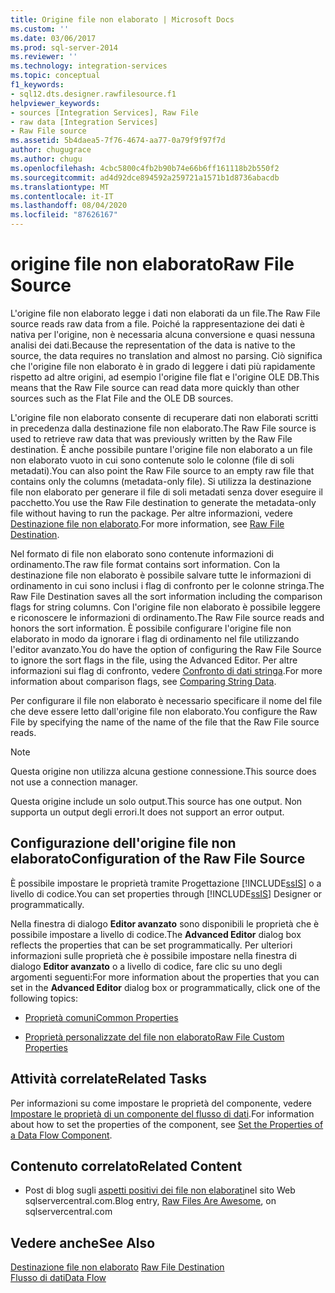 ```yaml
---
title: Origine file non elaborato | Microsoft Docs
ms.custom: ''
ms.date: 03/06/2017
ms.prod: sql-server-2014
ms.reviewer: ''
ms.technology: integration-services
ms.topic: conceptual
f1_keywords:
- sql12.dts.designer.rawfilesource.f1
helpviewer_keywords:
- sources [Integration Services], Raw File
- raw data [Integration Services]
- Raw File source
ms.assetid: 5b4daea5-7f76-4674-aa77-0a79f9f97f7d
author: chugugrace
ms.author: chugu
ms.openlocfilehash: 4cbc5800c4fb2b90b74e66b6ff161118b2b550f2
ms.sourcegitcommit: ad4d92dce894592a259721a1571b1d8736abacdb
ms.translationtype: MT
ms.contentlocale: it-IT
ms.lasthandoff: 08/04/2020
ms.locfileid: "87626167"
---
```

# <a name="raw-file-source"></a><span data-ttu-id="7bc86-102">origine file non elaborato</span><span class="sxs-lookup"><span data-stu-id="7bc86-102">Raw File Source</span></span>
  <span data-ttu-id="7bc86-103">L'origine file non elaborato legge i dati non elaborati da un file.</span><span class="sxs-lookup"><span data-stu-id="7bc86-103">The Raw File source reads raw data from a file.</span></span> <span data-ttu-id="7bc86-104">Poiché la rappresentazione dei dati è nativa per l'origine, non è necessaria alcuna conversione e quasi nessuna analisi dei dati.</span><span class="sxs-lookup"><span data-stu-id="7bc86-104">Because the representation of the data is native to the source, the data requires no translation and almost no parsing.</span></span> <span data-ttu-id="7bc86-105">Ciò significa che l'origine file non elaborato è in grado di leggere i dati più rapidamente rispetto ad altre origini, ad esempio l'origine file flat e l'origine OLE DB.</span><span class="sxs-lookup"><span data-stu-id="7bc86-105">This means that the Raw File source can read data more quickly than other sources such as the Flat File and the OLE DB sources.</span></span>  
  
 <span data-ttu-id="7bc86-106">L'origine file non elaborato consente di recuperare dati non elaborati scritti in precedenza dalla destinazione file non elaborato.</span><span class="sxs-lookup"><span data-stu-id="7bc86-106">The Raw File source is used to retrieve raw data that was previously written by the Raw File destination.</span></span> <span data-ttu-id="7bc86-107">È anche possibile puntare l'origine file non elaborato a un file non elaborato vuoto in cui sono contenute solo le colonne (file di soli metadati).</span><span class="sxs-lookup"><span data-stu-id="7bc86-107">You can also point the Raw File source to an empty raw file that contains only the columns (metadata-only file).</span></span> <span data-ttu-id="7bc86-108">Si utilizza la destinazione file non elaborato per generare il file di soli metadati senza dover eseguire il pacchetto.</span><span class="sxs-lookup"><span data-stu-id="7bc86-108">You use the Raw File destination to generate the metadata-only file without having to run the package.</span></span> <span data-ttu-id="7bc86-109">Per altre informazioni, vedere [Destinazione file non elaborato](raw-file-destination.md).</span><span class="sxs-lookup"><span data-stu-id="7bc86-109">For more information, see [Raw File Destination](raw-file-destination.md).</span></span>  
  
 <span data-ttu-id="7bc86-110">Nel formato di file non elaborato sono contenute informazioni di ordinamento.</span><span class="sxs-lookup"><span data-stu-id="7bc86-110">The raw file format contains sort information.</span></span> <span data-ttu-id="7bc86-111">Con la destinazione file non elaborato è possibile salvare tutte le informazioni di ordinamento in cui sono inclusi i flag di confronto per le colonne stringa.</span><span class="sxs-lookup"><span data-stu-id="7bc86-111">The Raw File Destination saves all the sort information including the comparison flags for string columns.</span></span> <span data-ttu-id="7bc86-112">Con l'origine file non elaborato è possibile leggere e riconoscere le informazioni di ordinamento.</span><span class="sxs-lookup"><span data-stu-id="7bc86-112">The Raw File source reads and honors the sort information.</span></span> <span data-ttu-id="7bc86-113">È possibile configurare l'origine file non elaborato in modo da ignorare i flag di ordinamento nel file utilizzando l'editor avanzato.</span><span class="sxs-lookup"><span data-stu-id="7bc86-113">You do have the option of configuring the Raw File Source to ignore the sort flags in the file, using the Advanced Editor.</span></span> <span data-ttu-id="7bc86-114">Per altre informazioni sui flag di confronto, vedere [Confronto di dati stringa](comparing-string-data.md).</span><span class="sxs-lookup"><span data-stu-id="7bc86-114">For more information about comparison flags, see [Comparing String Data](comparing-string-data.md).</span></span>  
  
 <span data-ttu-id="7bc86-115">Per configurare il file non elaborato è necessario specificare il nome del file che deve essere letto dall'origine file non elaborato.</span><span class="sxs-lookup"><span data-stu-id="7bc86-115">You configure the Raw File by specifying the name of the name of the file that the Raw File source reads.</span></span>  
  
> [!NOTE]  
>  <span data-ttu-id="7bc86-116">Questa origine non utilizza alcuna gestione connessione.</span><span class="sxs-lookup"><span data-stu-id="7bc86-116">This source does not use a connection manager.</span></span>  
  
 <span data-ttu-id="7bc86-117">Questa origine include un solo output.</span><span class="sxs-lookup"><span data-stu-id="7bc86-117">This source has one output.</span></span> <span data-ttu-id="7bc86-118">Non supporta un output degli errori.</span><span class="sxs-lookup"><span data-stu-id="7bc86-118">It does not support an error output.</span></span>  
  
## <a name="configuration-of-the-raw-file-source"></a><span data-ttu-id="7bc86-119">Configurazione dell'origine file non elaborato</span><span class="sxs-lookup"><span data-stu-id="7bc86-119">Configuration of the Raw File Source</span></span>  
 <span data-ttu-id="7bc86-120">È possibile impostare le proprietà tramite Progettazione [!INCLUDE[ssIS](../../includes/ssis-md.md)] o a livello di codice.</span><span class="sxs-lookup"><span data-stu-id="7bc86-120">You can set properties through [!INCLUDE[ssIS](../../includes/ssis-md.md)] Designer or programmatically.</span></span>  
  
 <span data-ttu-id="7bc86-121">Nella finestra di dialogo **Editor avanzato** sono disponibili le proprietà che è possibile impostare a livello di codice.</span><span class="sxs-lookup"><span data-stu-id="7bc86-121">The **Advanced Editor** dialog box reflects the properties that can be set programmatically.</span></span> <span data-ttu-id="7bc86-122">Per ulteriori informazioni sulle proprietà che è possibile impostare nella finestra di dialogo **Editor avanzato** o a livello di codice, fare clic su uno degli argomenti seguenti:</span><span class="sxs-lookup"><span data-stu-id="7bc86-122">For more information about the properties that you can set in the **Advanced Editor** dialog box or programmatically, click one of the following topics:</span></span>  
  
-   [<span data-ttu-id="7bc86-123">Proprietà comuni</span><span class="sxs-lookup"><span data-stu-id="7bc86-123">Common Properties</span></span>](../common-properties.md)  
  
-   [<span data-ttu-id="7bc86-124">Proprietà personalizzate del file non elaborato</span><span class="sxs-lookup"><span data-stu-id="7bc86-124">Raw File Custom Properties</span></span>](raw-file-custom-properties.md)  
  
## <a name="related-tasks"></a><span data-ttu-id="7bc86-125">Attività correlate</span><span class="sxs-lookup"><span data-stu-id="7bc86-125">Related Tasks</span></span>  
 <span data-ttu-id="7bc86-126">Per informazioni su come impostare le proprietà del componente, vedere [Impostare le proprietà di un componente del flusso di dati](set-the-properties-of-a-data-flow-component.md).</span><span class="sxs-lookup"><span data-stu-id="7bc86-126">For information about how to set the properties of the component, see [Set the Properties of a Data Flow Component](set-the-properties-of-a-data-flow-component.md).</span></span>  
  
## <a name="related-content"></a><span data-ttu-id="7bc86-127">Contenuto correlato</span><span class="sxs-lookup"><span data-stu-id="7bc86-127">Related Content</span></span>  
  
-   <span data-ttu-id="7bc86-128">Post di blog sugli [aspetti positivi dei file non elaborati](https://www.sqlservercentral.com/blogs/31-days-of-ssis-%e2%80%93-raw-files-are-awesome-131)nel sito Web sqlservercentral.com.</span><span class="sxs-lookup"><span data-stu-id="7bc86-128">Blog entry, [Raw Files Are Awesome](https://www.sqlservercentral.com/blogs/31-days-of-ssis-%e2%80%93-raw-files-are-awesome-131), on sqlservercentral.com</span></span>  
  
## <a name="see-also"></a><span data-ttu-id="7bc86-129">Vedere anche</span><span class="sxs-lookup"><span data-stu-id="7bc86-129">See Also</span></span>  
 <span data-ttu-id="7bc86-130">[Destinazione file non elaborato](raw-file-destination.md) </span><span class="sxs-lookup"><span data-stu-id="7bc86-130">[Raw File Destination](raw-file-destination.md) </span></span>  
 [<span data-ttu-id="7bc86-131">Flusso di dati</span><span class="sxs-lookup"><span data-stu-id="7bc86-131">Data Flow</span></span>](data-flow.md)  
  
  
